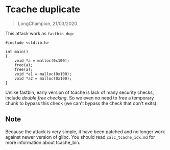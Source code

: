 # Tcache duplicate
> LongChampion, 21/03/2020

This attack work as `fastbin_dup`:
```
#include <stdlib.h>

int main()
{
    void *a = malloc(0x100);
    free(a);
    free(a);
    void *a1 = malloc(0x100);
    void *a2 = malloc(0x100);
}
```
Unlike fastbin, early version of tcache is lack of many security checks, include *double free checking*. So we even no need to free a temporary chunk to bypass this check (we can't bypass the check that don't exits).

## Note
Because the attack is very simple, it have been patched and no longer work against newer version of glibc.
You should read `calc_tcache_idx.md` for more information about tcache_bin.
